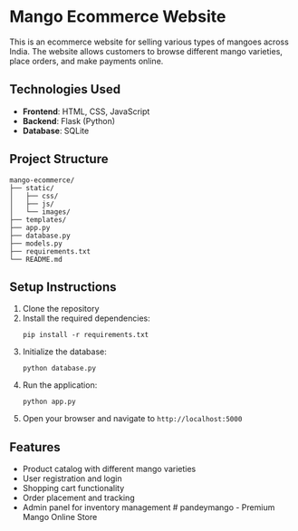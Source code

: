 # Mango Ecommerce Website

This is an ecommerce website for selling various types of mangoes across India. The website allows customers to browse different mango varieties, place orders, and make payments online.

## Technologies Used

- **Frontend**: HTML, CSS, JavaScript
- **Backend**: Flask (Python)
- **Database**: SQLite

## Project Structure

```
mango-ecommerce/
├── static/
│   ├── css/
│   ├── js/
│   └── images/
├── templates/
├── app.py
├── database.py
├── models.py
├── requirements.txt
└── README.md
```

## Setup Instructions

1. Clone the repository
2. Install the required dependencies:
   ```
   pip install -r requirements.txt
   ```
3. Initialize the database:
   ```
   python database.py
   ```
4. Run the application:
   ```
   python app.py
   ```
5. Open your browser and navigate to `http://localhost:5000`

## Features

- Product catalog with different mango varieties
- User registration and login
- Shopping cart functionality
- Order placement and tracking
- Admin panel for inventory management #   p a n d e y m a n g o   -   P r e m i u m   M a n g o   O n l i n e   S t o r e  
 
